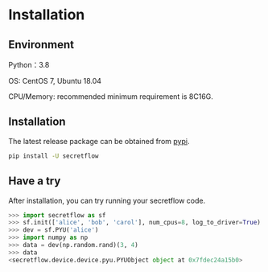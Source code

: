 # Installation
## Environment
Python：3.8

OS: CentOS 7, Ubuntu 18.04

CPU/Memory: recommended minimum requirement is 8C16G.

## Installation

The latest release package can be obtained from [pypi](https://pypi.org).

```bash
pip install -U secretflow
```
## Have a try
After installation, you can try running your secretflow code.

```python
>>> import secretflow as sf
>>> sf.init(['alice', 'bob', 'carol'], num_cpus=8, log_to_driver=True)
>>> dev = sf.PYU('alice')
>>> import numpy as np
>>> data = dev(np.random.rand)(3, 4)
>>> data
<secretflow.device.device.pyu.PYUObject object at 0x7fdec24a15b0>
```